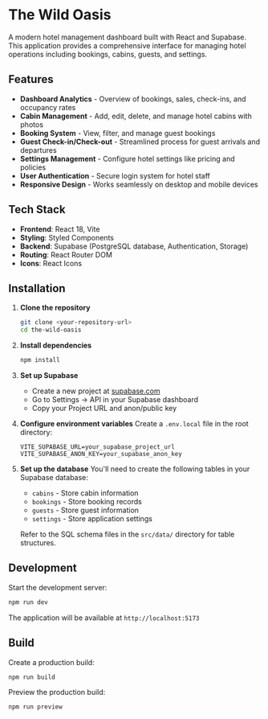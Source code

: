 # The Wild Oasis

A modern hotel management dashboard built with React and Supabase. This application provides a comprehensive interface for managing hotel operations including bookings, cabins, guests, and settings.

## Features

- **Dashboard Analytics** - Overview of bookings, sales, check-ins, and occupancy rates
- **Cabin Management** - Add, edit, delete, and manage hotel cabins with photos
- **Booking System** - View, filter, and manage guest bookings
- **Guest Check-in/Check-out** - Streamlined process for guest arrivals and departures
- **Settings Management** - Configure hotel settings like pricing and policies
- **User Authentication** - Secure login system for hotel staff
- **Responsive Design** - Works seamlessly on desktop and mobile devices

## Tech Stack

- **Frontend**: React 18, Vite
- **Styling**: Styled Components
- **Backend**: Supabase (PostgreSQL database, Authentication, Storage)
- **Routing**: React Router DOM
- **Icons**: React Icons



## Installation

1. **Clone the repository**
   ```bash
   git clone <your-repository-url>
   cd the-wild-oasis
   ```

2. **Install dependencies**
   ```bash
   npm install
   ```

3. **Set up Supabase**
   - Create a new project at [supabase.com](https://supabase.com)
   - Go to Settings → API in your Supabase dashboard
   - Copy your Project URL and anon/public key

4. **Configure environment variables**
   Create a `.env.local` file in the root directory:
   ```env
   VITE_SUPABASE_URL=your_supabase_project_url
   VITE_SUPABASE_ANON_KEY=your_supabase_anon_key
   ```

5. **Set up the database**
   You'll need to create the following tables in your Supabase database:
   - `cabins` - Store cabin information
   - `bookings` - Store booking records
   - `guests` - Store guest information
   - `settings` - Store application settings

   Refer to the SQL schema files in the `src/data/` directory for table structures.

## Development

Start the development server:

```bash
npm run dev
```

The application will be available at `http://localhost:5173`

## Build

Create a production build:

```bash
npm run build
```

Preview the production build:

```bash
npm run preview
```

